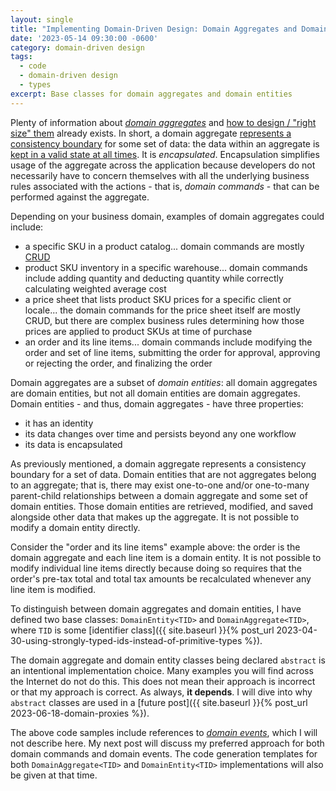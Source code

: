```yaml
---
layout: single
title: "Implementing Domain-Driven Design: Domain Aggregates and Domain Entities"
date: '2023-05-14 09:30:00 -0600'
category: domain-driven design
tags:
  - code
  - domain-driven design
  - types
excerpt: Base classes for domain aggregates and domain entities
---
```


Plenty of information about [*domain aggregates*](https://www.martinfowler.com/bliki/DDD_Aggregate) and [how to design / "right size" them](https://www.youtube.com/watch?v=djq0293b2bA) already exists.  In short, a domain aggregate [represents a consistency boundary](https://www.jamesmichaelhickey.com/consistency-boundary/) for some set of data: the data within an aggregate is [kept in a valid state at all times](https://enterprisecraftsmanship.com/posts/always-valid-domain-model/).  It is *encapsulated*.  Encapsulation simplifies usage of the aggregate across the application because developers do not necessarily have to concern themselves with all the underlying business rules associated with the actions - that is, *domain commands* - that can be performed against the aggregate.

Depending on your business domain, examples of domain aggregates could include:

- a specific SKU in a product catalog...  domain commands are mostly [CRUD](https://stackify.com/what-are-crud-operations/)
- product SKU inventory in a specific warehouse...  domain commands include adding quantity and deducting quantity while correctly calculating weighted average cost
- a price sheet that lists product SKU prices for a specific client or locale...  the domain commands for the price sheet itself are mostly CRUD, but there are complex business rules determining how those prices are applied to product SKUs at time of purchase
- an order and its line items...  domain commands include modifying the order and set of line items, submitting the order for approval, approving or rejecting the order, and finalizing the order

Domain aggregates are a subset of *domain entities*: all domain aggregates are domain entities, but not all domain entities are domain aggregates.  Domain entities - and thus, domain aggregates - have three properties:

- it has an identity
- its data changes over time and persists beyond any one workflow
- its data is encapsulated

As previously mentioned, a domain aggregate represents a consistency boundary for a set of data.  Domain entities that are not aggregates belong to an aggregate; that is, there may exist one-to-one and/or one-to-many parent-child relationships between a domain aggregate and some set of domain entities.  Those domain entities are retrieved, modified, and saved alongside other data that makes up the aggregate.  It is not possible to modify a domain entity directly.

Consider the "order and its line items" example above: the order is the domain aggregate and each line item is a domain entity.  It is not possible to modify individual line items directly because doing so requires that the order's pre-tax total and total tax amounts be recalculated whenever any line item is modified.

To distinguish between domain aggregates and domain entities, I have defined two base classes: `DomainEntity<TID>` and `DomainAggregate<TID>`, where `TID` is some [identifier class]({{ site.baseurl }}{% post_url 2023-04-30-using-strongly-typed-ids-instead-of-primitive-types %}).

<script src="https://gist.github.com/RyanMarcotte/5fc7a4d91122b043eba0f960ba380461.js"></script>

<script src="https://gist.github.com/RyanMarcotte/8d99da769b2f112b78000c5fea5c7519.js"></script>

The domain aggregate and domain entity classes being declared `abstract` is an intentional implementation choice.  Many examples you will find across the Internet do not do this.  This does not mean their approach is incorrect or that my approach is correct.  As always, **it depends**.  I will dive into why `abstract` classes are used in a [future post]({{ site.baseurl }}{% post_url 2023-06-18-domain-proxies %}).

The above code samples include references to [*domain events*](https://learn.microsoft.com/en-us/dotnet/architecture/microservices/microservice-ddd-cqrs-patterns/domain-events-design-implementation), which I will not describe here.  My next post will discuss my preferred approach for both domain commands and domain events.  The code generation templates for both `DomainAggregate<TID>` and `DomainEntity<TID>` implementations will also be given at that time.
